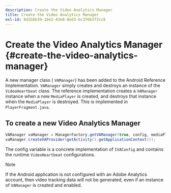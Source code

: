 ```yaml
---
description: Create the Video Analytics Manager
title: Create the Video Analytics Manager
exl-id: 8d2bbb39-10e2-43e8-8ed3-bc376b3f3cc8
---
```

# Create the Video Analytics Manager {#create-the-video-analytics-manager}

A new manager class ( `VAManager`) has been added to the Android Reference Implementation. `VAManager` simply creates and destroys an instance of the `VideoHeartbeat` class. The reference implementation creates a `VAManager` instance when a new `MediaPlayer` is created, and destroys that instance when the `MediaPlayer` is destroyed. This is implemented in `PlayerFragment.java`. 

## To create a new Video Analytics Manager

   ```java
   VAManager vaManager = ManagerFactory.getVAManager(true, config, mediaPlayer);  
   vaManager.createVAProvider(getActivity().getApplicationContext()); 
   ```

   The config variable is a concrete implementation of `IVAConfig` and contains the runtime `VideoHeartbeat` configurations.

   >[!NOTE]
   >
   >If the Android application is not configured with an Adobe Analytics account, then video tracking data will not be generated, even if an instance of `VAManager` is created and enabled.
